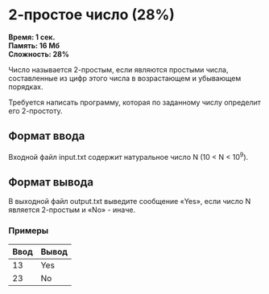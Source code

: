 <h1 class="title">2-простое число (28%)</h1>
<p><b>Время: 1 сек.<br>Память: 16 Мб<br>Сложность: 28%</b></p>
<p>Число называется 2-простым, если являются простыми числа, составленные из цифр этого числа в возрастающем и убывающем порядках.</p>
<p>Требуется написать программу, которая по заданному числу определит его 2-простоту.</p>
<h2>Формат ввода</h2>
<p>Входной файл input.txt содержит натуральное число N (10 < N < 10<sup>9</sup>).</p>
<h2>Формат вывода</h2>
<p>В выходной файл output.txt выведите сообщение «Yes», если число N является 2-простым и «No» - иначе.</p>
<h3>Примеры</h3>
<table class="sample-tests">
  <thead>
     <tr>
        <th>Ввод</th>
        <th>Вывод</th>
     </tr>
  </thead>
  <tbody>
     <tr>
        <td>13</td>
        <td>Yes</td>
     </tr>
     <tr>
         <td>23</td>
         <td>No</td>
     </tr>
  </tbody>
</table>